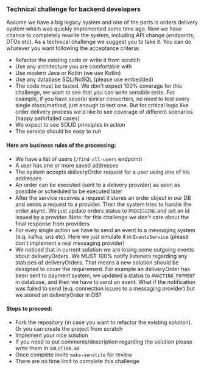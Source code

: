 ### Technical challenge for backend developers

Assume we have a big legacy system and one of the parts is orders delivery system which was quickly implemented some time ago. 
Now we have chance to completely rewrite the system, including API change (endpoints, DTOs etc). As a technical challenge we suggest you to take it. You can do whatever you want following the acceptance criteria:

- Refactor the existing code or write it from scratch
- Use any architecture you are comfortable with
- Use modern Java or Kotlin (we use Kotlin)
- Use any database SQL/NoSQL (please use embedded)
- The code must be tested. We don't expect 100% coverage for this challenge, we want to see that you
  can write sensible tests. For example, if you have several similar converters, no need to test
  every single class/method, just enough to test one. But for critical logic like order delivery
  process we'd like to see coverage of different scenarios (happy path/failed cases)
- We expect to see SOLID principles in action
- The service should be easy to run

#### Here are business rules of the processing:

- We have a list of users (`/find-all-users` endpoint)
- A user has one or more saved addresses
- The system accepts deliveryOrder request for a user using one of his addresses
- An order can be executed (sent to a delivery provider) as soon as possible or scheduled to
  be executed later
- After the service receives a request it stores an order object in our DB and sends a request to a provider. Then the system tries to handle the order async. We just update orders status to `PROCESSING` and set an id issued by a provider. Note: for this challenge we don't care about the final response from providers
- For evey single action we have to send an event to a messaging system (e.q. kafka, sns etc). Here we just emulate it in `EventsService` (please don't implement a real messaging provider)
- We noticed that in current solution we are losing some outgoing events about deliveryOrders. We
  MUST 100% notify listeners regarding any statuses of deliveryOrders. That means a new solution should
  be designed to cover the requirement. For example an deliveryOrder has been sent to payment system, we
  updated a status to `AWAITING_PAYMENT` in database, and then we have to send an event. What if the
  notification was failed to send (e.q. connection issues to a messaging provider) but we stored an deliveryOrder in DB?

#### Steps to proceed:

- Fork the repository (in case you want to refactor the existing solution). Or you can create the
  project from scratch
- Implement your nice solution
- If you need to put comments/description regarding the solution please write them in `SOLUTION.md`
- Once complete invite `maks-senstile` for review
- There are no time limit to complete this challenge 
